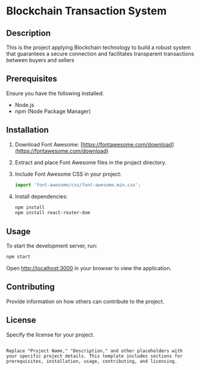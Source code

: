 
# Blockchain Transaction System

## Description

This is the project applying Blockchain technology to build a robust system that guarantees a secure connection and facilitates transparent transactions between buyers and sellers

## Prerequisites

Ensure you have the following installed:

- Node.js
- npm (Node Package Manager)

## Installation

1. Download Font Awesome: [https://fontawesome.com/download](https://fontawesome.com/download)
2. Extract and place Font Awesome files in the project directory.
3. Include Font Awesome CSS in your project:

   ```jsx
   import 'font-awesome/css/font-awesome.min.css';
   ```

4. Install dependencies:

   ```bash
   npm install
   npm install react-router-dom
   ```

## Usage

To start the development server, run:

```bash
npm start
```

Open [http://localhost:3000](http://localhost:3000) in your browser to view the application.

## Contributing

Provide information on how others can contribute to the project.

## License

Specify the license for your project.

```

Replace "Project Name," "Description," and other placeholders with your specific project details. This template includes sections for prerequisites, installation, usage, contributing, and licensing.
